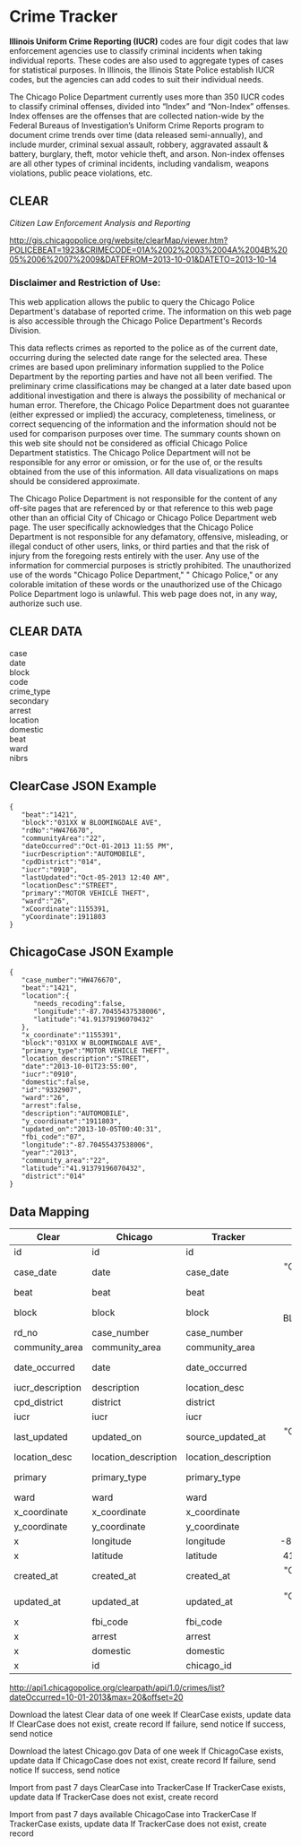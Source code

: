 # Crime Tracker

**Illinois Uniform Crime Reporting (IUCR)** codes are four digit codes that law enforcement agencies use to classify criminal incidents when taking individual reports. These codes are also used to aggregate types of cases for statistical purposes. In Illinois, the Illinois State Police establish IUCR codes, but the agencies can add codes to suit their individual needs.  

The Chicago Police Department currently uses more than 350 IUCR codes to classify criminal offenses, divided into “Index” and “Non-Index” offenses. Index offenses are the offenses that are collected nation-wide by the Federal Bureaus of Investigation’s Uniform Crime Reports program to document crime trends over time (data released semi-annually), and include murder, criminal sexual assault, robbery, aggravated assault & battery, burglary, theft, motor vehicle theft, and arson. Non-index offenses are all other types of criminal incidents, including vandalism, weapons violations, public peace violations, etc.

## CLEAR

*Citizen Law Enforcement Analysis and Reporting*  

http://gis.chicagopolice.org/website/clearMap/viewer.htm?POLICEBEAT=1923&CRIMECODE=01A%2002%2003%2004A%2004B%2005%2006%2007%2009&DATEFROM=2013-10-01&DATETO=2013-10-14

### Disclaimer and Restriction of Use: 

This web application allows the public to query the Chicago Police Department's database of reported crime. The information on this web page is also accessible through the Chicago Police Department's Records Division.  

This data reflects crimes as reported to the police as of the current date, occurring during the selected date range for the selected area. These crimes are based upon preliminary information supplied to the Police Department by the reporting parties and have not all been verified. The preliminary crime classifications may be changed at a later date based upon additional investigation and there is always the possibility of mechanical or human error. Therefore, the Chicago Police Department does not guarantee (either expressed or implied) the accuracy, completeness, timeliness, or correct sequencing of the information and the information should not be used for comparison purposes over time. The summary counts shown on this web site should not be considered as official Chicago Police Department statistics. The Chicago Police Department will not be responsible for any error or omission, or for the use of, or the results obtained from the use of this information. All data visualizations on maps should be considered approximate.  

The Chicago Police Department is not responsible for the content of any off-site pages that are referenced by or that reference to this web page other than an official City of Chicago or Chicago Police Department web page. The user specifically acknowledges that the Chicago Police Department is not responsible for any defamatory, offensive, misleading, or illegal conduct of other users, links, or third parties and that the risk of injury from the foregoing rests entirely with the user. Any use of the information for commercial purposes is strictly prohibited. The unauthorized use of the words "Chicago Police Department," " Chicago Police," or any colorable imitation of these words or the unauthorized use of the Chicago Police Department logo is unlawful. This web page does not, in any way, authorize such use.  

## CLEAR DATA
case  
date  
block  
code  
crime_type  
secondary  
arrest  
location  
domestic  
beat  
ward  
nibrs  

## ClearCase JSON Example

```
{
   "beat":"1421",
   "block":"031XX W BLOOMINGDALE AVE",
   "rdNo":"HW476670",
   "communityArea":"22",
   "dateOccurred":"Oct-01-2013 11:55 PM",
   "iucrDescription":"AUTOMOBILE",
   "cpdDistrict":"014",
   "iucr":"0910",
   "lastUpdated":"Oct-05-2013 12:40 AM",
   "locationDesc":"STREET",
   "primary":"MOTOR VEHICLE THEFT",
   "ward":"26",
   "xCoordinate":1155391,
   "yCoordinate":1911803
}
```

## ChicagoCase JSON Example

```
{
   "case_number":"HW476670",
   "beat":"1421",
   "location":{
      "needs_recoding":false,
      "longitude":"-87.70455437538006",
      "latitude":"41.91379196070432"
   },
   "x_coordinate":"1155391",
   "block":"031XX W BLOOMINGDALE AVE",
   "primary_type":"MOTOR VEHICLE THEFT",
   "location_description":"STREET",
   "date":"2013-10-01T23:55:00",
   "iucr":"0910",
   "domestic":false,
   "id":"9332907",
   "ward":"26",
   "arrest":false,
   "description":"AUTOMOBILE",
   "y_coordinate":"1911803",
   "updated_on":"2013-10-05T00:40:31",
   "fbi_code":"07",
   "longitude":"-87.70455437538006",
   "year":"2013",
   "community_area":"22",
   "latitude":"41.91379196070432",
   "district":"014"
}
```

## Data Mapping

| Clear | Chicago | Tracker | Example |
|-------|---------|---------|:-------:|
| id | id | id | 14 |
| case_date | date | case_date | "Oct-05-2013 12:40 AM" |
| beat | beat | beat | "1421" |
| block | block | block | "031XX W BLOOMINGDALE AVE" |
| rd_no | case_number | case_number | "HW476670" | 
| community_area | community_area | community_area | "22" |
| date_occurred | date | date_occurred | "2013-10-01T23:55:00" |
| iucr_description | description | location_desc | "AUTOMOBILE" |
| cpd_district | district | district | "014" |
| iucr | iucr | iucr | "0910" |
| last_updated | updated_on | source_updated_at | "Oct-05-2013 12:40 AM" |
| location_desc | location_description | location_description | "STREET" |
| primary | primary_type | primary_type | "MOTOR VEHICLE THEFT" |
| ward | ward | ward | "26" |
| x_coordinate | x_coordinate | x_coordinate | 1155391 |
| y_coordinate | y_coordinate | y_coordinate | 1911803 |
| x | longitude | longitude | -87.70455437538006 |   
| x | latitude | latitude | 41.91379196070432 |            
| created_at | created_at | created_at | "Oct-05-2013 12:40 AM" |
| updated_at | updated_at | updated_at | "Oct-05-2013 12:40 AM" |
| x | fbi_code | fbi_code | "07" |
| x | arrest | arrest | false |   
| x | domestic | domestic | false |
| x | id | chicago_id | "9332907" | 

http://api1.chicagopolice.org/clearpath/api/1.0/crimes/list?dateOccurred=10-01-2013&max=20&offset=20

Download the latest Clear data of one week
  If ClearCase exists, update data
  If ClearCase does not exist, create record
  If failure, send notice
  If success, send notice
  
Download the latest Chicago.gov Data of one week
  If ChicagoCase exists, update data
  If ChicagoCase does not exist, create record
  If failure, send notice
  If success, send notice

Import from past 7 days ClearCase into TrackerCase
  If TrackerCase exists, update data
  If TrackerCase does not exist, create record

Import from past 7 days available ChicagoCase into TrackerCase
  If TrackerCase exists, update data
  If TrackerCase does not exist, create record






